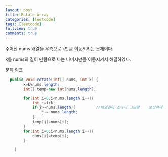 ```yaml
---
layout: post
title: Rotate Array
categories: [leetcode]
tags: [leetcode]
fullview: true
comments: true
---
```



주어진 nums 배열을 우측으로 k만큼 이동시키는 문제이다.<br>

 k를 nums의 길이 만큼으로 나눈 나머지만큼 이동시켜서 해결하였다.<br>

<a class="btn btn-default" href="https://leetcode.com/problems/rotate-array/description/?envType=study-plan-v2&envId=top-interview-150"> 문제 링크

```java
  public void rotate(int[] nums, int k) {
        k=k%nums.length;
        int[] temp=new int[nums.length];

        for(int i=0;i<nums.length;i++){
            int j=i+k;
            if(j>=nums.length){         //배열길이 초과시 그만큼    보정하여 temp에 저장
                j-= nums.length;
            }
            temp[j]=nums[i];
        }
        for(int i=0;i<nums.length;i++){
            nums[i]=temp[i];
        }

    }
```
